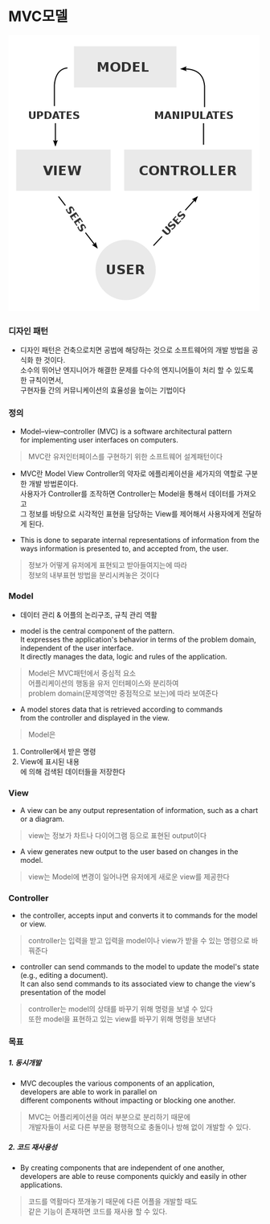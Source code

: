 # MVC모델
![model](https://github.com/kps990515/ProgrammingStudy/blob/master/Java/%EA%B3%B5%EB%B6%80%EC%9E%90%EB%A3%8C/MVC%EB%AA%A8%EB%8D%B8/500px-MVC-Process.svg.png)
### 디자인 패턴
- 디자인 패턴은 건축으로치면 공법에 해당하는 것으로 소프트웨어의 개발 방법을 공식화 한 것이다.  
 소수의 뛰어난 엔지니어가 해결한 문제를 다수의 엔지니어들이 처리 할 수 있도록 한 규칙이면서,  
  구현자들 간의 커뮤니케이션의 효율성을 높이는 기법이다

### 정의
- Model–view–controller (MVC) is a software architectural pattern  
for implementing user interfaces on computers.    
>MVC란 유저인터페이스를 구현하기 위한 소프트웨어 설계패턴이다

- MVC란 Model View Controller의 약자로 에플리케이션을 세가지의 역할로 구분한 개발 방법론이다.  
사용자가 Controller를 조작하면 Controller는 Model을 통해서 데이터를 가져오고  
 그 정보를 바탕으로 시각적인 표현을 담당하는 View를 제어해서 사용자에게 전달하게 된다.

- This is done to separate internal representations of information from the ways information is presented to, and accepted from, the user.  
>정보가 어떻게 유저에게 표현되고 받아들여지는에 따라  
  정보의 내부표현 방법을 분리시켜놓은 것이다

### Model
- 데이터 관리 & 어플의 논리구조, 규칙 관리 역활  

- model is the central component of the pattern.  
 It expresses the application's behavior in terms of the problem domain,  
independent of the user interface.  
 It directly manages the data, logic and rules of the application.  
> Model은 MVC패턴에서 중심적 요소  
어플리케이션의 행동을 유저 인터페이스와 분리하여  
problem domain(문제영역만 중점적으로 보는)에 따라 보여준다  

- A model stores data that is retrieved according to commands  
 from the controller and displayed in the view.
> Model은  
 1. Controller에서 받은 명령
 2. View에 표시된 내용  
에 의해 검색된 데이터들을 저장한다

### View
- A view can be any output representation of information, such as a chart or a diagram.  
> view는 정보가 차트나 다이어그램 등으로 표현된 output이다

- A view generates new output to the user based on changes in the model.
> view는 Model에 변경이 일어나면 유저에게 새로운 view를 제공한다

### Controller
- the controller, accepts input and converts it to commands for the model or view.
> controller는 입력을 받고 입력을 model이나 view가 받을 수 있는 명령으로 바꿔준다

- controller can send commands to the model to update the model's state (e.g., editing a document).  
It can also send commands to its associated view to change the view's presentation of the model
> controller는 model의 상태를 바꾸기 위해 명령을 보낼 수 있다  
> 또한 model을 표현하고 있는 view를 바꾸기 위해 명령을 보낸다

### 목표
##### 1. 동시개발
- MVC decouples the various components of an application,  
 developers are able to work in parallel on  
  different components without impacting or blocking one another.
> MVC는 어플리케이션을 여러 부분으로 분리하기 때문에  
개발자들이 서로 다른 부분을 평행적으로 충돌이나 방해 없이 개발할 수 있다.

##### 2. 코드 재사용성
- By creating components that are independent of one another,  
 developers are able to reuse components quickly and easily in other applications.
 > 코드를 역활마다 쪼개놓기 때문에 다른 어플을 개발할 때도  
같은 기능이 존재하면 코드를 재사용 할 수 있다.
